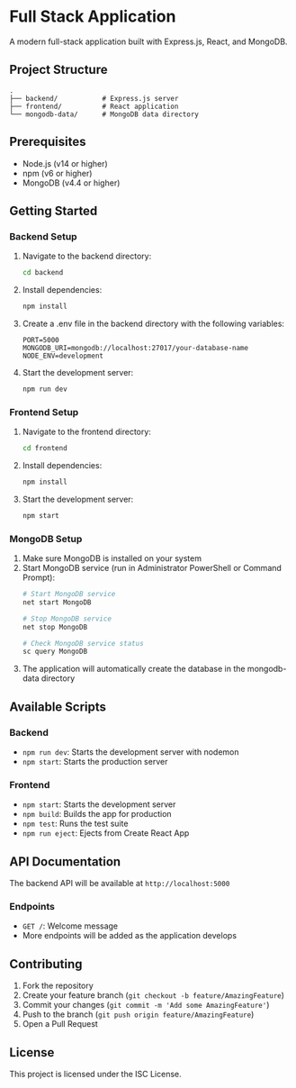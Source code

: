 # Full Stack Application

A modern full-stack application built with Express.js, React, and MongoDB.

## Project Structure

```
.
├── backend/           # Express.js server
├── frontend/          # React application
└── mongodb-data/      # MongoDB data directory
```

## Prerequisites

- Node.js (v14 or higher)
- npm (v6 or higher)
- MongoDB (v4.4 or higher)

## Getting Started

### Backend Setup

1. Navigate to the backend directory:
   ```bash
   cd backend
   ```

2. Install dependencies:
   ```bash
   npm install
   ```

3. Create a .env file in the backend directory with the following variables:
   ```
   PORT=5000
   MONGODB_URI=mongodb://localhost:27017/your-database-name
   NODE_ENV=development
   ```

4. Start the development server:
   ```bash
   npm run dev
   ```

### Frontend Setup

1. Navigate to the frontend directory:
   ```bash
   cd frontend
   ```

2. Install dependencies:
   ```bash
   npm install
   ```

3. Start the development server:
   ```bash
   npm start
   ```

### MongoDB Setup

1. Make sure MongoDB is installed on your system
2. Start MongoDB service (run in Administrator PowerShell or Command Prompt):
   ```bash
   # Start MongoDB service
   net start MongoDB

   # Stop MongoDB service
   net stop MongoDB

   # Check MongoDB service status
   sc query MongoDB
   ```
3. The application will automatically create the database in the mongodb-data directory

## Available Scripts

### Backend
- `npm run dev`: Starts the development server with nodemon
- `npm start`: Starts the production server

### Frontend
- `npm start`: Starts the development server
- `npm build`: Builds the app for production
- `npm test`: Runs the test suite
- `npm run eject`: Ejects from Create React App

## API Documentation

The backend API will be available at `http://localhost:5000`

### Endpoints

- `GET /`: Welcome message
- More endpoints will be added as the application develops

## Contributing

1. Fork the repository
2. Create your feature branch (`git checkout -b feature/AmazingFeature`)
3. Commit your changes (`git commit -m 'Add some AmazingFeature'`)
4. Push to the branch (`git push origin feature/AmazingFeature`)
5. Open a Pull Request

## License

This project is licensed under the ISC License.